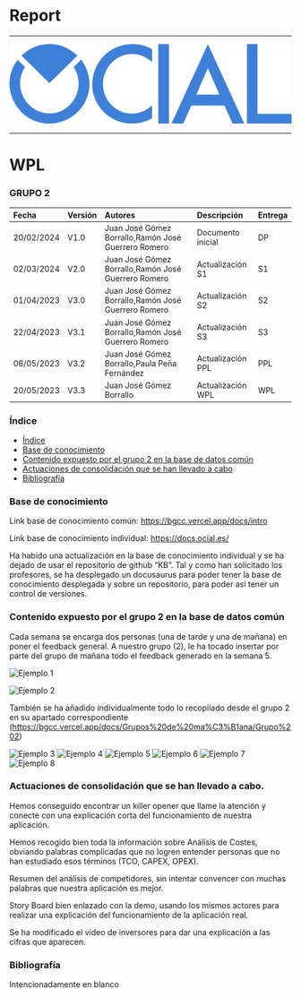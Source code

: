 # Report
---

<MDXLayout>
  <img src="https://github.com/ispp-2324-ocial/KB/blob/main/assets/Texto_Ocial.png?raw=true" alt="Texto_Ocial" className="img-centered img-custom-height" />
</MDXLayout>

---

# WPL
### GRUPO 2

|Fecha|Versión|Autores|Descripción |Entrega|
| :- | :- |:-| :- | :- |
|   20/02/2024     | V1.0     | Juan José Gómez Borrallo,Ramón José Guerrero Romero |  Documento inicial   | DP|
|     02/03/2024   |  V2.0    | Juan José Gómez Borrallo,Ramón José Guerrero Romero |   Actualización S1 | S1
|     01/04/2023  |    V3.0 | Juan José Gómez Borrallo,Ramón José Guerrero Romero |  Actualización S2 | S2
|     22/04/2023  |    V3.1 | Juan José Gómez Borrallo,Ramón José Guerrero Romero |  Actualización S3 | S3
|     06/05/2023  |    V3.2 | Juan José Gómez Borrallo,Paula Peña Fernández|  Actualización PPL | PPL
|     20/05/2023  |    V3.3 | Juan José Gómez Borrallo|  Actualización WPL | WPL


### Índice

- [Índice](#índice)
- [Base de conocimiento](#base-de-conocimiento)
- [Contenido expuesto por el grupo 2 en la base de datos común](#contenido-expuesto-por-el-grupo-2-en-la-base-de-datos-común)
- [Actuaciones de consolidación que se han llevado a cabo](#actuaciones-de-consolidación-que-se-han-llevado-a-cabo)
- [Bibliografía](#bibliografía)



### Base de conocimiento

Link base de conocimiento común: https://bgcc.vercel.app/docs/intro 

Link base de conocimiento individual: https://docs.ocial.es/ 

Ha habido una actualización en la base de conocimiento individual y se ha dejado de usar el repositorio de github “KB”. Tal y como han solicitado los profesores, se ha desplegado un docusaurus para poder tener la base de conocimiento desplegada y sobre un repositorio, para poder así tener un control de versiones.

### Contenido expuesto por el grupo 2 en la base de datos común

Cada semana se encarga dos personas (una de tarde y una de mañana) en poner el feedback general. A nuestro grupo (2), le ha tocado insertar por parte del grupo de mañana todo el feedback generado en la semana 5. 

![Ejemplo 1](https://i.gyazo.com/4f65d1f1355a0dbb45168e7a0505acf3.png)

![Ejemplo 2](https://i.gyazo.com/9bb4589cbd110a8052f82df9b718f391.png)


También se ha añadido individualmente todo lo recopilado desde el grupo 2 en su apartado correspondiente (https://bgcc.vercel.app/docs/Grupos%20de%20ma%C3%B1ana/Grupo%202)

![Ejemplo 3](https://i.gyazo.com/95dc3c411151771600ce6ada671c4fc4.png)
![Ejemplo 4](https://i.gyazo.com/c8d252fb9ed7466d0d070cf468efe1af.png)
![Ejemplo 5](https://i.gyazo.com/6e325202e208dded9d9c62781a265006.png)
![Ejemplo 6](https://i.gyazo.com/3fba731989100722bc1c097702895053.png)
![Ejemplo 7](https://i.gyazo.com/5e79e672b6c97ab7d42aa48f6ac99d62.png)
![Ejemplo 8](https://i.gyazo.com/fb53c5dcdec097852bda694b4851b950.png)

### Actuaciones de consolidación que se han llevado a cabo. 

Hemos conseguido encontrar un killer opener que llame la atención y conecte con una explicación corta del funcionamiento de nuestra aplicación.

Hemos recogido bien toda la información sobre Análisis de Costes, obviando palabras complicadas que no logren entender personas que no han estudiado esos términos (TCO, CAPEX, OPEX).

Resumen del análisis de competidores, sin intentar convencer con muchas palabras que nuestra aplicación es mejor.

Story Board bien enlazado con la demo, usando los mismos actores para realizar una explicación del funcionamiento de la aplicación real.

Se ha modificado el video de inversores para dar una explicación a las cifras que aparecen.

### Bibliografía

Intencionadamente en blanco